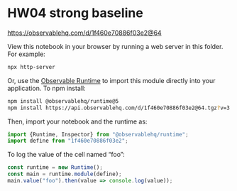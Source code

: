 # HW04 strong baseline

https://observablehq.com/d/1f460e70886f03e2@64

View this notebook in your browser by running a web server in this folder. For
example:

~~~sh
npx http-server
~~~

Or, use the [Observable Runtime](https://github.com/observablehq/runtime) to
import this module directly into your application. To npm install:

~~~sh
npm install @observablehq/runtime@5
npm install https://api.observablehq.com/d/1f460e70886f03e2@64.tgz?v=3
~~~

Then, import your notebook and the runtime as:

~~~js
import {Runtime, Inspector} from "@observablehq/runtime";
import define from "1f460e70886f03e2";
~~~

To log the value of the cell named “foo”:

~~~js
const runtime = new Runtime();
const main = runtime.module(define);
main.value("foo").then(value => console.log(value));
~~~

